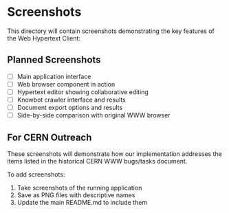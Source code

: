 # Screenshots

This directory will contain screenshots demonstrating the key features of the Web Hypertext Client:

## Planned Screenshots
- [ ] Main application interface
- [ ] Web browser component in action
- [ ] Hypertext editor showing collaborative editing
- [ ] Knowbot crawler interface and results
- [ ] Document export options and results
- [ ] Side-by-side comparison with original WWW browser

## For CERN Outreach
These screenshots will demonstrate how our implementation addresses the items listed in the historical CERN WWW bugs/tasks document.

To add screenshots:
1. Take screenshots of the running application
2. Save as PNG files with descriptive names
3. Update the main README.md to include them